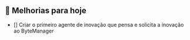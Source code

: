 ## 📖 Melhorias para hoje 
- [] Criar o primeiro agente de inovação que pensa e solicita a inovação ao ByteManager



